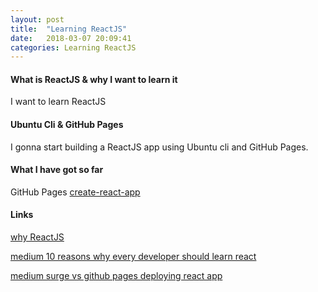 ```yaml
---
layout: post
title:  "Learning ReactJS"
date:   2018-03-07 20:09:41
categories: Learning ReactJS
---
```


#### What is ReactJS & why I want to learn it
I want to learn ReactJS  

#### Ubuntu Cli & GitHub Pages
I gonna start building a ReactJS app using Ubuntu cli and GitHub Pages.

#### What I have got so far
GitHub Pages [create-react-app](https://thewhitefox.github.io/create-react-app/)

#### Links

[why ReactJS](https://medium.freecodecamp.org/yes-react-is-taking-over-front-end-development-the-question-is-why-40837af8ab76 "why ReactJS title")

[medium 10 reasons why every developer should learn react](https://medium.com/@cassiozen/10-reasons-why-every-developer-should-learn-react-87fbfef2cb91)

[medium surge vs github pages deploying react app](https://medium.freecodecamp.org/surge-vs-github-pages-deploying-a-create-react-app-project-c0ecbf317089)
